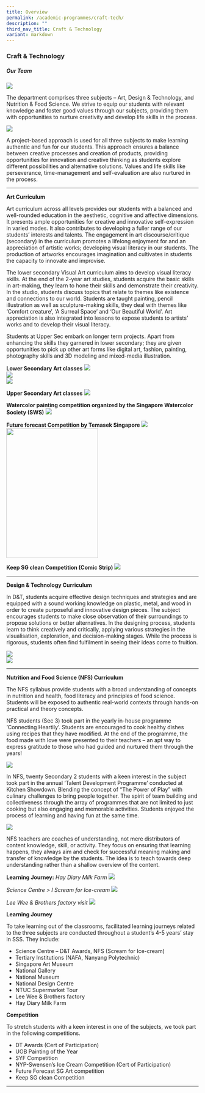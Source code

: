 ```yaml
---
title: Overview
permalink: /academic-programmes/craft-tech/
description: ""
third_nav_title: Craft & Technology
variant: markdown
---
```

### Craft &amp; Technology

##### Our Team

![](/images/Craft%20&amp;%20Technology/C_T_Pic_01.jpg)

The department comprises three subjects – Art, Design &amp; Technology, and Nutrition &amp; Food Science. We strive to equip our students with relevant knowledge and foster good values through our subjects, providing them with opportunities to nurture creativity and develop life skills in the process.

![](/images/Craft%20&amp;%20Technology/C_T_Pic_02.jpg)

A project-based approach is used for all three subjects to make learning authentic and fun for our students. This approach ensures a balance between creative processes and creation of products, providing opportunities for innovation and creative thinking as students explore different possibilities and alternative solutions. Values and life skills like perseverance, time-management and self-evaluation are also nurtured in the process.

<hr>

**Art Curriculum**

Art curriculum across all levels provides our students with a balanced and well-rounded education in the aesthetic, cognitive and affective dimensions. It presents ample opportunities for creative and innovative self-expression in varied modes. It also contributes to developing a fuller range of our students’ interests and talents. The engagement in art discourse/critique (secondary) in the curriculum promotes a lifelong enjoyment for and an appreciation of artistic works; developing visual literacy in our students. The production of artworks encourages imagination and cultivates in students the capacity to innovate and improvise.

The lower secondary Visual Art curriculum aims to develop visual literacy skills. At the end of the 2-year art studies, students acquire the basic skills in art-making, they learn to hone their skills and demonstrate their creativity. In the studio, students discuss topics that relate to themes like existence and connections to our world. Students are taught painting, pencil illustration as well as sculpture-making skills, they deal with themes like ‘Comfort creature’, ‘A Surreal Space’ and ‘Our Beautiful World’. Art appreciation is also integrated into lessons to expose students to artists’ works and to develop their visual literacy.

Students at Upper Sec embark on longer term projects. Apart from enhancing the skills they garnered in lower secondary; they are given opportunities to pick up other art forms like digital art, fashion, painting, photography skills and 3D modeling and mixed-media illustration.

**Lower Secondary Art classes**
![](/images/Craft%20&amp;%20Technology/C_T_Pic_03.jpg)
<br>
![](/images/Craft%20&amp;%20Technology/C_T_Pic_04.jpg)
<br>
![](/images/Craft%20&amp;%20Technology/C_T_Pic_05.jpg)

**Upper Secondary Art classes**
![](/images/Craft%20&amp;%20Technology/C_T_Pic_06.jpg)

**Watercolor painting competition organized by the Singapore Watercolor Society (SWS)**
![](/images/Craft%20&amp;%20Technology/C_T_Pic_07.jpg)

**Future forecast Competition by Temasek Singapore**
![](/images/Craft%20&amp;%20Technology/C_T_Pic_08.jpg)
<img src="/images/Craft%20&amp;%20Technology/C_T_Pic_09.jpg" style="width:240px; height:340px" align="Center">


**Keep SG clean Competition (Comic Strip)**
![](/images/Craft%20&amp;%20Technology/C_T_Pic_10.jpg)

<hr>

**Design &amp; Technology Curriculum**

In D&amp;T, students acquire effective design techniques and strategies and are equipped with a sound working knowledge on plastic, metal, and wood in order to create purposeful and innovative design pieces. The subject encourages students to make close observation of their surroundings to propose solutions or better alternatives. In the designing process, students learn to think creatively and critically, applying various strategies in the visualisation, exploration, and decision-making stages. While the process is rigorous, students often find fulfilment in seeing their ideas come to fruition.

![](/images/Craft%20&amp;%20Technology/C_T_Pic_11.jpg)
<br>
![](/images/Craft%20&amp;%20Technology/C_T_Pic_12.jpg)

<hr>

**Nutrition and Food Science (NFS) Curriculum**

The NFS syllabus provide students with a broad understanding of concepts in nutrition and
health, food literacy and principles of food science. Students will be exposed to authentic real-world contexts through hands-on practical and theory concepts. 

NFS students (Sec 3) took part in the yearly in-house programme ‘Connecting Heartily’. Students are encouraged to cook healthy dishes using recipes that they have modified. At the end of the programme, the food made with love were presented to their teachers – an apt way to express gratitude to those who had guided and nurtured them through the years!

![](/images/Craft%20&amp;%20Technology/C_T_Pic_13.jpg)

In NFS, twenty Secondary 2 students with a keen interest in the subject took part in the annual ‘Talent Development Programme’ conducted at Kitchen Showdown. Blending the concept of “The Power of Play” with culinary challenges to bring people together. The spirit of team building and collectiveness through the array of programmes that are not limited to just cooking but also engaging and memorable activities. Students enjoyed the process of learning and having fun at the same time.

![](/images/Craft%20&amp;%20Technology/C_T_Pic_14.jpg)

NFS teachers are coaches of understanding, not mere distributors of content knowledge, skill, or activity. They focus on ensuring that learning happens, they always aim and check for successful meaning making and transfer of knowledge by the students. The idea is to teach towards deep understanding rather than a shallow overview of the content.

**Learning Journey:**
*Hay Diary Milk Farm*
![](/images/Craft%20&amp;%20Technology/C_T_Pic_15.jpg)

*Science Centre &gt; I Scream for Ice-cream*
![](/images/Craft%20&amp;%20Technology/C_T_Pic_16.jpg)

*Lee Wee &amp; Brothers factory visit*
![](/images/Craft%20&amp;%20Technology/C_T_Pic_17.jpg)

**Learning Journey**

To take learning out of the classrooms, facilitated learning journeys related to the three subjects are conducted throughout a student’s 4-5 years’ stay in SSS. They include:

* Science Centre – D&amp;T Awards, NFS (Scream for Ice-cream)
* Tertiary Institutions (NAFA, Nanyang Polytechnic)
* Singapore Art Museum
* National Gallery
* National Museum
* National Design Centre
* NTUC Supermarket Tour
* Lee Wee &amp; Brothers factory 
* Hay Diary Milk Farm

**Competition**

To stretch students with a keen interest in one of the subjects, we took part in the following competitions.

* DT Awards (Cert of Participation)
* UOB Painting of the Year
* SYF Competition
* NYP-Swensen’s Ice Cream Competition (Cert of Participation)
* Future Forecast SG Art competition
* Keep SG clean Competition

<hr>